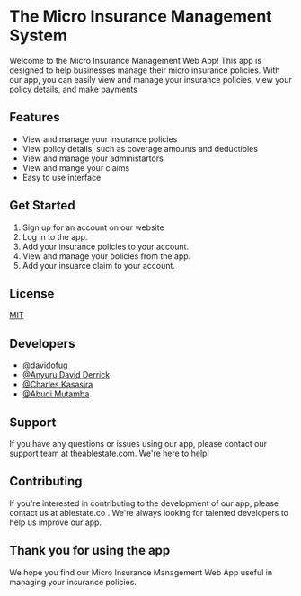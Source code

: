 # The Micro Insurance Management System


Welcome to the Micro Insurance Management Web App! This app is designed to help businesses manage their micro insurance policies. With our app, you can easily view and manage your insurance policies, view your policy details, and make payments

## Features

- View and manage your insurance policies
- View policy details, such as coverage amounts and deductibles
- View and manage your administartors
- View and mange your claims
- Easy to use interface


## Get Started
1. Sign up for an account on our website
2. Log in to the app.
3. Add your insurance policies to your account.
4. View and manage your policies from the app.
5. Add your insuarce claim to your account.
## License

[MIT](https://choosealicense.com/licenses/mit/)


## Developers

- [@davidofug](https://github.com/davidofug)
- [@Anyuru David Derrick](https://github.com/ANYURU)
- [@Charles Kasasira](https://github.com/CharlesKasasira)
- [@Abudi Mutamba](https://github.com/AbudiMutamba)
## Support

If you have any questions or issues using our app, please contact our support team at theablestate.com. We're here to help!

## Contributing

If you're interested in contributing to the development of our app, please contact us at ablestate.co . We're always looking for talented developers to help us improve our app.
## Thank you for using the app
We hope you find our Micro Insurance Management Web App useful in managing your insurance policies.

